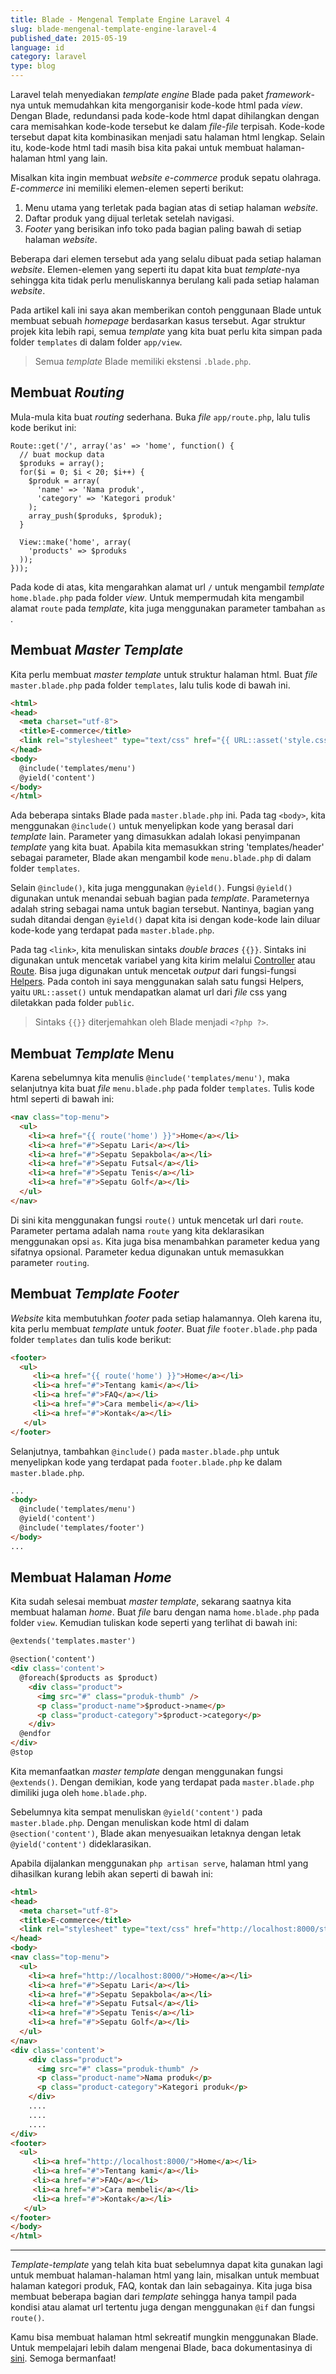 ```yaml
---
title: Blade - Mengenal Template Engine Laravel 4
slug: blade-mengenal-template-engine-laravel-4
published_date: 2015-05-19
language: id
category: laravel
type: blog
---
```


Laravel telah menyediakan *template engine* Blade pada paket *framework*-nya untuk memudahkan kita mengorganisir kode-kode html pada *view*. Dengan Blade, redundansi pada kode-kode html dapat dihilangkan dengan cara memisahkan kode-kode tersebut ke dalam *file-file* terpisah. Kode-kode tersebut dapat kita kombinasikan menjadi satu halaman html lengkap. Selain itu, kode-kode html tadi masih bisa kita pakai untuk membuat halaman-halaman html yang lain.

Misalkan kita ingin membuat *website e-commerce* produk sepatu olahraga. *E-commerce* ini memiliki elemen-elemen seperti berikut:
1. Menu utama yang terletak pada bagian atas di setiap halaman *website*.
2. Daftar produk yang dijual terletak setelah navigasi.
3. *Footer* yang berisikan info toko pada bagian paling bawah di setiap halaman *website*.

Beberapa dari elemen tersebut ada yang selalu dibuat pada setiap halaman *website*. Elemen-elemen yang seperti itu dapat kita buat *template*-nya sehingga kita tidak perlu menuliskannya berulang kali pada setiap halaman *website*.

Pada artikel kali ini saya akan memberikan contoh penggunaan Blade untuk membuat sebuah *homepage* berdasarkan kasus tersebut. Agar struktur projek kita lebih rapi, semua *template* yang kita buat perlu kita simpan pada folder `templates` di dalam folder `app/view`.

> Semua *template* Blade memiliki ekstensi `.blade.php`.

## Membuat *Routing*

Mula-mula kita buat *routing* sederhana. Buka *file* `app/route.php`, lalu tulis kode berikut ini:

```
Route::get('/', array('as' => 'home', function() {
  // buat mockup data
  $produks = array();
  for($i = 0; $i < 20; $i++) {
    $produk = array(
      'name' => 'Nama produk',
      'category' => 'Kategori produk'
    );
    array_push($produks, $produk);
  }

  View::make('home', array(
    'products' => $produks
  ));
}));
```

Pada kode di atas, kita mengarahkan alamat url `/` untuk mengambil *template* `home.blade.php` pada folder *view*. Untuk mempermudah kita mengambil alamat `route` pada *template*, kita juga menggunakan parameter tambahan `as` .

## Membuat *Master Template*

Kita perlu membuat *master template* untuk struktur halaman html. Buat *file* `master.blade.php` pada folder `templates`, lalu tulis kode di bawah ini.

``` html
<html>
<head>
  <meta charset="utf-8">
  <title>E-commerce</title>
  <link rel="stylesheet" type="text/css" href="{{ URL::asset('style.css') }}">
</head>
<body>
  @include('templates/menu')
  @yield('content')
</body>
</html>
```

Ada beberapa sintaks Blade pada `master.blade.php` ini. Pada tag `<body>`, kita menggunakan `@include()` untuk menyelipkan kode yang berasal dari *template* lain. Parameter yang dimasukkan adalah lokasi penyimpanan *template* yang kita buat. Apabila kita memasukkan string 'templates/header' sebagai parameter, Blade akan mengambil kode `menu.blade.php` di dalam folder `templates`.

Selain `@include()`, kita juga menggunakan `@yield()`. Fungsi `@yield()` digunakan untuk menandai sebuah bagian pada *template*. Parameternya adalah string sebagai nama untuk bagian tersebut. Nantinya, bagian yang sudah ditandai dengan `@yield()` dapat kita isi dengan kode-kode lain diluar kode-kode yang terdapat pada `master.blade.php`.

Pada tag `<link>`, kita menuliskan sintaks *double braces* `{{}}`. Sintaks ini digunakan untuk mencetak variabel yang kita kirim melalui [Controller](http://laravel.com/docs/4.2/controllers) atau [Route](http://laravel.com/docs/4.2/routing). Bisa juga digunakan untuk mencetak *output* dari fungsi-fungsi [Helpers](http://laravel.com/docs/4.2/helpers). Pada contoh ini saya menggunakan salah satu fungsi Helpers, yaitu `URL::asset()` untuk mendapatkan alamat url dari *file* css yang diletakkan pada folder `public`.

> Sintaks `{{}}` diterjemahkan oleh Blade menjadi `<?php ?>`.

## Membuat *Template* Menu

Karena sebelumnya kita menulis `@include('templates/menu')`, maka selanjutnya kita buat *file* `menu.blade.php` pada folder `templates`. Tulis kode html seperti di bawah ini:

``` html
<nav class="top-menu">
  <ul>
    <li><a href="{{ route('home') }}">Home</a></li>
    <li><a href="#">Sepatu Lari</a></li>
    <li><a href="#">Sepatu Sepakbola</a></li>
    <li><a href="#">Sepatu Futsal</a></li>
    <li><a href="#">Sepatu Tenis</a></li>
    <li><a href="#">Sepatu Golf</a></li>
  </ul>
</nav>
```

Di sini kita menggunakan fungsi `route()` untuk mencetak url dari `route`. Parameter pertama adalah nama `route` yang kita deklarasikan menggunakan opsi `as`. Kita juga bisa menambahkan parameter kedua yang sifatnya opsional. Parameter kedua digunakan untuk memasukkan parameter `routing`.

## Membuat *Template Footer*

*Website* kita membutuhkan *footer* pada setiap halamannya. Oleh karena itu, kita perlu membuat *template* untuk *footer*. Buat *file* `footer.blade.php` pada folder `templates` dan tulis kode berikut:

``` html
<footer>
  <ul>
     <li><a href="{{ route('home') }}">Home</a></li>
     <li><a href="#">Tentang kami</a></li>
     <li><a href="#">FAQ</a></li>
     <li><a href="#">Cara membeli</a></li>
     <li><a href="#">Kontak</a></li>
   </ul>
</footer>
```

Selanjutnya, tambahkan `@include()` pada `master.blade.php` untuk menyelipkan kode yang terdapat pada `footer.blade.php` ke dalam `master.blade.php`.

``` html
...
<body>
  @include('templates/menu')
  @yield('content')
  @include('templates/footer')
</body>
...
```

## Membuat Halaman *Home*

Kita sudah selesai membuat *master template*, sekarang saatnya kita membuat halaman *home*. Buat *file* baru dengan nama `home.blade.php` pada folder `view`. Kemudian tuliskan kode seperti yang terlihat di bawah ini:

``` html
@extends('templates.master')

@section('content')
<div class='content'>
  @foreach($products as $product)
    <div class="product">
      <img src="#" class="produk-thumb" />
      <p class="product-name">$product->name</p>
      <p class="product-category">$product->category</p>
    </div>
  @endfor
</div>
@stop
```

Kita memanfaatkan *master template* dengan menggunakan fungsi `@extends()`. Dengan demikian, kode yang terdapat pada `master.blade.php` dimiliki juga oleh `home.blade.php`.

Sebelumnya kita sempat menuliskan `@yield('content')` pada `master.blade.php`. Dengan menuliskan kode html di dalam `@section('content')`, Blade akan menyesuaikan letaknya dengan letak `@yield('content')` dideklarasikan.

Apabila dijalankan menggunakan `php artisan serve`, halaman html yang dihasilkan kurang lebih akan seperti di bawah ini:

``` html
<html>
<head>
  <meta charset="utf-8">
  <title>E-commerce</title>
  <link rel="stylesheet" type="text/css" href="http://localhost:8000/style.css">
</head>
<body>
<nav class="top-menu">
  <ul>
    <li><a href="http://localhost:8000/">Home</a></li>
    <li><a href="#">Sepatu Lari</a></li>
    <li><a href="#">Sepatu Sepakbola</a></li>
    <li><a href="#">Sepatu Futsal</a></li>
    <li><a href="#">Sepatu Tenis</a></li>
    <li><a href="#">Sepatu Golf</a></li>
  </ul>
</nav>
<div class='content'>
    <div class="product">
      <img src="#" class="produk-thumb" />
      <p class="product-name">Nama produk</p>
      <p class="product-category">Kategori produk</p>
    </div>
    ....
    ....
    ....
</div>
<footer>
  <ul>
     <li><a href="http://localhost:8000/">Home</a></li>
     <li><a href="#">Tentang kami</a></li>
     <li><a href="#">FAQ</a></li>
     <li><a href="#">Cara membeli</a></li>
     <li><a href="#">Kontak</a></li>
   </ul>
</footer>
</body>
</html>
```

---

*Template-template* yang telah kita buat sebelumnya dapat kita gunakan lagi untuk membuat halaman-halaman html yang lain, misalkan untuk membuat halaman kategori produk, FAQ, kontak dan lain sebagainya. Kita juga bisa membuat beberapa bagian dari *template* sehingga hanya tampil pada kondisi atau alamat url tertentu juga dengan menggunakan `@if` dan fungsi `route()`.

Kamu bisa membuat halaman html sekreatif mungkin menggunakan Blade. Untuk mempelajari lebih dalam mengenai Blade, baca dokumentasinya di [sini](http://laravel.com/docs/4.2/templates). Semoga bermanfaat!





